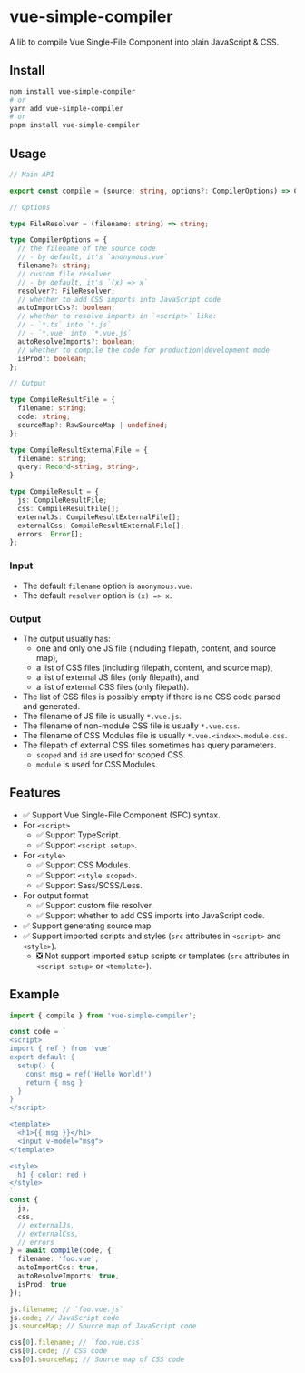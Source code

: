 # vue-simple-compiler

A lib to compile Vue Single-File Component into plain JavaScript & CSS.

## Install

```bash
npm install vue-simple-compiler
# or
yarn add vue-simple-compiler
# or
pnpm install vue-simple-compiler
```

## Usage

```ts
// Main API

export const compile = (source: string, options?: CompilerOptions) => CompileResult;

// Options

type FileResolver = (filename: string) => string;

type CompilerOptions = {
  // the filename of the source code
  // - by default, it's `anonymous.vue`
  filename?: string;
  // custom file resolver
  // - by default, it's `(x) => x`
  resolver?: FileResolver;
  // whether to add CSS imports into JavaScript code
  autoImportCss?: boolean;
  // whether to resolve imports in `<script>` like:
  // - `*.ts` into `*.js`
  // - `*.vue` into `*.vue.js`
  autoResolveImports?: boolean;
  // whether to compile the code for production|development mode
  isProd?: boolean;
};

// Output

type CompileResultFile = {
  filename: string;
  code: string;
  sourceMap?: RawSourceMap | undefined;
};

type CompileResultExternalFile = {
  filename: string;
  query: Record<string, string>;
}

type CompileResult = {
  js: CompileResultFile;
  css: CompileResultFile[];
  externalJs: CompileResultExternalFile[];
  externalCss: CompileResultExternalFile[];
  errors: Error[];
};
```

### Input

- The default `filename` option is `anonymous.vue`.
- The default `resolver` option is `(x) => x`.

### Output

- The output usually has:
  - one and only one JS file (including filepath, content, and source map),
  - a list of CSS files (including filepath, content, and source map),
  - a list of external JS files (only filepath), and
  - a list of external CSS files (only filepath).
- The list of CSS files is possibly empty if there is no CSS code parsed and generated.
- The filename of JS file is usually `*.vue.js`.
- The filename of non-module CSS file is usually `*.vue.css`.
- The filename of CSS Modules file is usually `*.vue.<index>.module.css`.
- The filepath of external CSS files sometimes has query parameters.
  - `scoped` and `id` are used for scoped CSS.
  - `module` is used for CSS Modules.

## Features

- ✅ Support Vue Single-File Component (SFC) syntax.
- For `<script>`
  - ✅ Support TypeScript.
  - ✅ Support `<script setup>`.
- For `<style>`
  - ✅ Support CSS Modules.
  - ✅ Support `<style scoped>`.
  - ✅ Support Sass/SCSS/Less.
- For output format
  - ✅ Support custom file resolver.
  - ✅ Support whether to add CSS imports into JavaScript code.
- ✅ Support generating source map.
- ✅ Support imported scripts and styles (`src` attributes in `<script>` and `<style>`).
  - ❎ Not support imported setup scripts or templates (`src` attributes in `<script setup>` or `<template>`).

## Example

```ts
import { compile } from 'vue-simple-compiler';

const code = `
<script>
import { ref } from 'vue'
export default {
  setup() {
    const msg = ref('Hello World!')
    return { msg }
  }
}
</script>

<template>
  <h1>{{ msg }}</h1>
  <input v-model="msg">
</template>

<style>
  h1 { color: red }
</style>
`
const {
  js,
  css,
  // externalJs,
  // externalCss,
  // errors
} = await compile(code, {
  filename: 'foo.vue',
  autoImportCss: true,
  autoResolveImports: true,
  isProd: true
});

js.filename; // `foo.vue.js`
js.code; // JavaScript code
js.sourceMap; // Source map of JavaScript code

css[0].filename; // `foo.vue.css`
css[0].code; // CSS code
css[0].sourceMap; // Source map of CSS code
```
